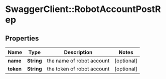 # SwaggerClient::RobotAccountPostRep

## Properties
Name | Type | Description | Notes
------------ | ------------- | ------------- | -------------
**name** | **String** | the name of robot account | [optional] 
**token** | **String** | the token of robot account | [optional] 


